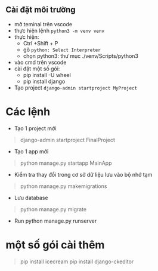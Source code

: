 ## Cài đặt môi trường
- mở teminal trên vscode
- thực hiện lệnh `python3 -m venv venv` 
- thực hiện:
    - Ctrl +Shift + P
    - gõ `python: Select Interpreter`
    - chọn python3: thư mục ./venv/Scripts/python3
- vào cmd trên vscode
- cài đặt một số gói:
    - pip install -U wheel 
    - pip install django 
- Tạo project `django-admin startproject MyProject`
# Các lệnh 
- Tạo 1 project mới
> django-admin startproject FinalProject
- Tạo 1 app mới
> python manage.py startapp MainApp
- Kiểm tra thay đổi trong cơ sở dữ liệu lưu vào bộ nhớ tạm
> python manage.py makemigrations
- Lưu database
> python manage.py migrate
- Run python manage.py runserver
# một số gói cài thêm 
> pip install icecream
> pip install django-ckeditor